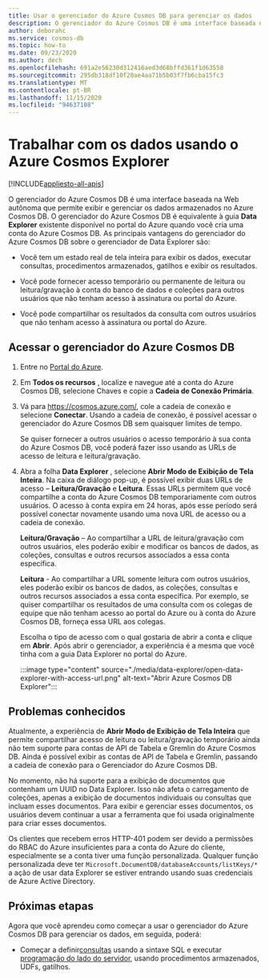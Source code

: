 ```yaml
---
title: Usar o gerenciador do Azure Cosmos DB para gerenciar os dados
description: O gerenciador do Azure Cosmos DB é uma interface baseada na Web autônoma que permite exibir e gerenciar os dados armazenados no Azure Cosmos DB.
author: deborahc
ms.service: cosmos-db
ms.topic: how-to
ms.date: 09/23/2020
ms.author: dech
ms.openlocfilehash: 691a2e56230d312416aed3d68bffd361f1d63558
ms.sourcegitcommit: 295db318df10f20ae4aa71b5b03f7fb6cba15fc3
ms.translationtype: MT
ms.contentlocale: pt-BR
ms.lasthandoff: 11/15/2020
ms.locfileid: "94637108"
---
```

# <a name="work-with-data-using-azure-cosmos-explorer"></a>Trabalhar com os dados usando o Azure Cosmos Explorer 
[!INCLUDE[appliesto-all-apis](includes/appliesto-all-apis.md)]

O gerenciador do Azure Cosmos DB é uma interface baseada na Web autônoma que permite exibir e gerenciar os dados armazenados no Azure Cosmos DB. O gerenciador do Azure Cosmos DB é equivalente à guia **Data Explorer** existente disponível no portal do Azure quando você cria uma conta do Azure Cosmos DB. As principais vantagens do gerenciador do Azure Cosmos DB sobre o gerenciador de Data Explorer são:

* Você tem um estado real de tela inteira para exibir os dados, executar consultas, procedimentos armazenados, gatilhos e exibir os resultados.  

* Você pode fornecer acesso temporário ou permanente de leitura ou leitura/gravação à conta do banco de dados e coleções para outros usuários que não tenham acesso à assinatura ou portal do Azure.  

* Você pode compartilhar os resultados da consulta com outros usuários que não tenham acesso à assinatura ou portal do Azure.  

## <a name="access-azure-cosmos-db-explorer"></a>Acessar o gerenciador do Azure Cosmos DB

1. Entre no [Portal do Azure](https://portal.azure.com/). 

2. Em **Todos os recursos** , localize e navegue até a conta do Azure Cosmos DB, selecione Chaves e copie a **Cadeia de Conexão Primária**.  

3. Vá para https://cosmos.azure.com/, cole a cadeia de conexão e selecione **Conectar**. Usando a cadeia de conexão, é possível acessar o gerenciador do Azure Cosmos DB sem quaisquer limites de tempo.  

   Se quiser fornecer a outros usuários o acesso temporário à sua conta do Azure Cosmos DB, você poderá fazer isso usando as URLs de acesso de leitura e leitura/gravação. 

4. Abra a folha **Data Explorer** , selecione **Abrir Modo de Exibição de Tela Inteira**. Na caixa de diálogo pop-up, é possível exibir duas URLs de acesso – **Leitura/Gravação** e **Leitura**. Essas URLs permitem que você compartilhe a conta do Azure Cosmos DB temporariamente com outros usuários. O acesso à conta expira em 24 horas, após esse período será possível conectar novamente usando uma nova URL de acesso ou a cadeia de conexão. 

   **Leitura/Gravação** – Ao compartilhar a URL de leitura/gravação com outros usuários, eles poderão exibir e modificar os bancos de dados, as coleções, consultas e outros recursos associados a essa conta específica.

   **Leitura** - Ao compartilhar a URL somente leitura com outros usuários, eles poderão exibir os bancos de dados, as coleções, consultas e outros recursos associados a essa conta específica. Por exemplo, se quiser compartilhar os resultados de uma consulta com os colegas de equipe que não tenham acesso ao portal do Azure ou à conta do Azure Cosmos DB, forneça essa URL aos colegas.

   Escolha o tipo de acesso com o qual gostaria de abrir a conta e clique em **Abrir**. Após abrir o gerenciador, a experiência é a mesma que você tinha com a guia Data Explorer no portal do Azure.

   :::image type="content" source="./media/data-explorer/open-data-explorer-with-access-url.png" alt-text="Abrir Azure Cosmos DB Explorer":::

## <a name="known-issues"></a>Problemas conhecidos

Atualmente, a experiência de **Abrir Modo de Exibição de Tela Inteira** que permite compartilhar acesso de leitura ou leitura/gravação temporário ainda não tem suporte para contas de API de Tabela e Gremlin do Azure Cosmos DB. Ainda é possível exibir as contas de API de Tabela e Gremlin, passando a cadeia de conexão para o Gerenciador do Azure Cosmos DB. 

No momento, não há suporte para a exibição de documentos que contenham um UUID no Data Explorer. Isso não afeta o carregamento de coleções, apenas a exibição de documentos individuais ou consultas que incluam esses documentos. Para exibir e gerenciar esses documentos, os usuários devem continuar a usar a ferramenta que foi usada originalmente para criar esses documentos.

Os clientes que recebem erros HTTP-401 podem ser devido a permissões do RBAC do Azure insuficientes para a conta do Azure do cliente, especialmente se a conta tiver uma função personalizada. Qualquer função personalizada deve ter `Microsoft.DocumentDB/databaseAccounts/listKeys/*` a ação de usar data Explorer se estiver entrando usando suas credenciais de Azure Active Directory.

## <a name="next-steps"></a>Próximas etapas

Agora que você aprendeu como começar a usar o gerenciador do Azure Cosmos DB para gerenciar os dados, em seguida, poderá:

* Começar a definir[consultas](./sql-query-getting-started.md) usando a sintaxe SQL e executar [programação do lado do servidor](stored-procedures-triggers-udfs.md), usando procedimentos armazenados, UDFs, gatilhos.
